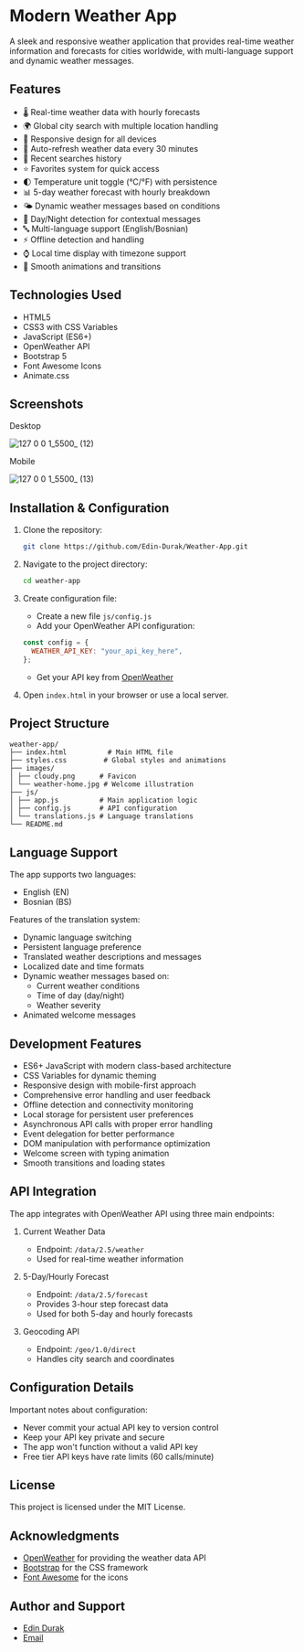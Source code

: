 # Modern Weather App

A sleek and responsive weather application that provides real-time weather information and forecasts for cities worldwide, with multi-language support and dynamic weather messages.

## Features

- 🌡️ Real-time weather data with hourly forecasts
- 🌍 Global city search with multiple location handling
- 📱 Responsive design for all devices
- 🔄 Auto-refresh weather data every 30 minutes
- 📍 Recent searches history
- ⭐ Favorites system for quick access
- 🌓 Temperature unit toggle (°C/°F) with persistence
- 📊 5-day weather forecast with hourly breakdown
- 🌤️ Dynamic weather messages based on conditions
- 🌙 Day/Night detection for contextual messages
- 🔤 Multi-language support (English/Bosnian)
- ⚡ Offline detection and handling
- ⌚ Local time display with timezone support
- 💫 Smooth animations and transitions

## Technologies Used

- HTML5
- CSS3 with CSS Variables
- JavaScript (ES6+)
- OpenWeather API
- Bootstrap 5
- Font Awesome Icons
- Animate.css

## Screenshots

Desktop

![127 0 0 1_5500_ (12)](https://github.com/user-attachments/assets/cb096191-c9ad-4ac3-b63d-28fcefc784ed)

Mobile

![127 0 0 1_5500_ (13)](https://github.com/user-attachments/assets/245e5156-2e89-4b42-9274-55af9f86dc03)

## Installation & Configuration

1. Clone the repository:

   ```bash
   git clone https://github.com/Edin-Durak/Weather-App.git
   ```

2. Navigate to the project directory:

   ```bash
   cd weather-app
   ```

3. Create configuration file:

   - Create a new file `js/config.js`
   - Add your OpenWeather API configuration:

   ```javascript
   const config = {
     WEATHER_API_KEY: "your_api_key_here",
   };
   ```

   - Get your API key from [OpenWeather](https://openweathermap.org/api)

4. Open `index.html` in your browser or use a local server.

## Project Structure

```
weather-app/
├── index.html          # Main HTML file
├── styles.css         # Global styles and animations
├── images/
│ ├── cloudy.png      # Favicon
│ └── weather-home.jpg # Welcome illustration
├── js/
│ ├── app.js          # Main application logic
│ ├── config.js       # API configuration
│ └── translations.js # Language translations
└── README.md
```

## Language Support

The app supports two languages:

- English (EN)
- Bosnian (BS)

Features of the translation system:

- Dynamic language switching
- Persistent language preference
- Translated weather descriptions and messages
- Localized date and time formats
- Dynamic weather messages based on:
  - Current weather conditions
  - Time of day (day/night)
  - Weather severity
- Animated welcome messages

## Development Features

- ES6+ JavaScript with modern class-based architecture
- CSS Variables for dynamic theming
- Responsive design with mobile-first approach
- Comprehensive error handling and user feedback
- Offline detection and connectivity monitoring
- Local storage for persistent user preferences
- Asynchronous API calls with proper error handling
- Event delegation for better performance
- DOM manipulation with performance optimization
- Welcome screen with typing animation
- Smooth transitions and loading states

## API Integration

The app integrates with OpenWeather API using three main endpoints:

1. Current Weather Data

   - Endpoint: `/data/2.5/weather`
   - Used for real-time weather information

2. 5-Day/Hourly Forecast

   - Endpoint: `/data/2.5/forecast`
   - Provides 3-hour step forecast data
   - Used for both 5-day and hourly forecasts

3. Geocoding API
   - Endpoint: `/geo/1.0/direct`
   - Handles city search and coordinates

## Configuration Details

Important notes about configuration:

- Never commit your actual API key to version control
- Keep your API key private and secure
- The app won't function without a valid API key
- Free tier API keys have rate limits (60 calls/minute)

## License

This project is licensed under the MIT License.

## Acknowledgments

- [OpenWeather](https://openweathermap.org/) for providing the weather data API
- [Bootstrap](https://getbootstrap.com/) for the CSS framework
- [Font Awesome](https://fontawesome.com/) for the icons

## Author and Support

- [Edin Durak](https://github.com/Edin-Durak)
- [Email](mailto:edindurak8@gmail.com)
